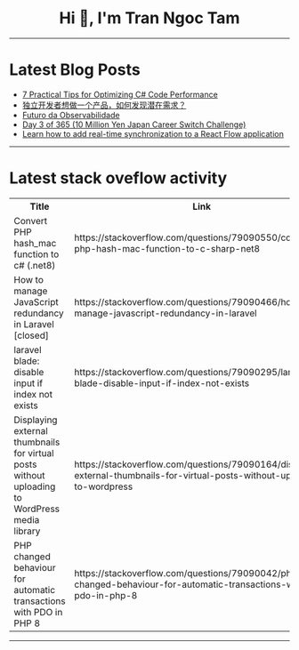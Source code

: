 <h1 align="center">Hi 👋, I'm Tran Ngoc Tam</h1>

---

# Latest Blog Posts 
<!-- BLOG-POST-LIST:START -->
- [7 Practical Tips for Optimizing C# Code Performance](https://dev.to/deewakar_kumar_8812427a98/7-practical-tips-for-optimizing-c-code-performance-5l2)
- [独立开发者想做一个产品，如何发现潜在需求？](https://dev.to/flower0wine/du-li-kai-fa-zhe-xiang-zuo-ge-chan-pin-ru-he-fa-xian-qian-zai-xu-qiu--3php)
- [Futuro da Observabilidade](https://dev.to/annicarol/futuro-da-observabilidade-d7g)
- [Day 3 of 365 &lpar;10 Million Yen Japan Career Switch Challenge&rpar;](https://dev.to/kameken100/day-3-of-365-10-million-yen-japan-career-switch-challenge-4f9c)
- [Learn how to add real-time synchronization to a React Flow application](https://dev.to/superviz/learn-how-to-add-real-time-synchronization-to-a-react-flow-application-478f)
<!-- BLOG-POST-LIST:END -->

---

# Latest stack oveflow activity
<table>
  <tr><th>Title</th><th>Link</th></tr>
  <!-- STACKOVERFLOW:START --><tr><td>Convert PHP hash_mac function to c# &lpar;.net8&rpar;</td><td>https://stackoverflow.com/questions/79090550/convert-php-hash-mac-function-to-c-sharp-net8</td></tr><tr><td>How to manage JavaScript redundancy in Laravel [closed]</td><td>https://stackoverflow.com/questions/79090466/how-to-manage-javascript-redundancy-in-laravel</td></tr><tr><td>laravel blade: disable input if index not exists</td><td>https://stackoverflow.com/questions/79090295/laravel-blade-disable-input-if-index-not-exists</td></tr><tr><td>Displaying external thumbnails for virtual posts without uploading to WordPress media library</td><td>https://stackoverflow.com/questions/79090164/displaying-external-thumbnails-for-virtual-posts-without-uploading-to-wordpress</td></tr><tr><td>PHP changed behaviour for automatic transactions with PDO in PHP 8</td><td>https://stackoverflow.com/questions/79090042/php-changed-behaviour-for-automatic-transactions-with-pdo-in-php-8</td></tr><!-- STACKOVERFLOW:END -->
</table>

---


